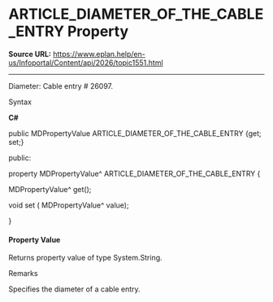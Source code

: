 # ARTICLE_DIAMETER_OF_THE_CABLE_ENTRY Property

**Source URL:** https://www.eplan.help/en-us/Infoportal/Content/api/2026/topic1551.html

---

Diameter: Cable entry # 26097.

Syntax

**C#**



public MDPropertyValue ARTICLE_DIAMETER_OF_THE_CABLE_ENTRY {get; set;}

public:

property MDPropertyValue^ ARTICLE_DIAMETER_OF_THE_CABLE_ENTRY {

   MDPropertyValue^ get();

   void set (    MDPropertyValue^ value);

}


#### Property Value

Returns property value of type System.String.

Remarks

Specifies the diameter of a cable entry.
